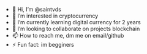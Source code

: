 - 👋 Hi, I’m @saintvds
- 👀 I’m interested in cryptocurrency
- 🌱 I’m currently learning digital currency for 2 years
- 💞️ I’m looking to collaborate on projects blockchain
- 📫 How to reach me, dm me on email/github
- ⚡ Fun fact: im begginers


<!---
saintvds/saintvds is a ✨ special ✨ repository because its `README.md` (this file) appears on your GitHub profile.
You can click the Preview link to take a look at your changes.
--->
